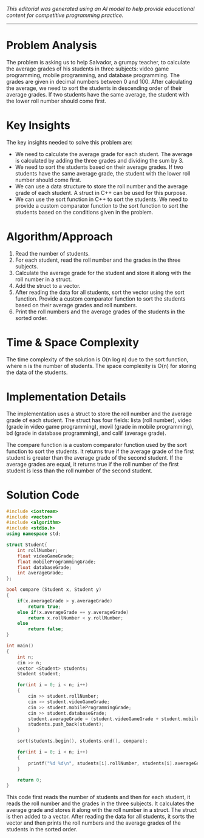 *This editorial was generated using an AI model to help provide educational content for competitive programming practice.*

---

# Problem Analysis

The problem is asking us to help Salvador, a grumpy teacher, to calculate the average grades of his students in three subjects: video game programming, mobile programming, and database programming. The grades are given in decimal numbers between 0 and 100. After calculating the average, we need to sort the students in descending order of their average grades. If two students have the same average, the student with the lower roll number should come first. 

# Key Insights

The key insights needed to solve this problem are:

- We need to calculate the average grade for each student. The average is calculated by adding the three grades and dividing the sum by 3.
- We need to sort the students based on their average grades. If two students have the same average grade, the student with the lower roll number should come first.
- We can use a data structure to store the roll number and the average grade of each student. A struct in C++ can be used for this purpose.
- We can use the sort function in C++ to sort the students. We need to provide a custom comparator function to the sort function to sort the students based on the conditions given in the problem.

# Algorithm/Approach

1. Read the number of students.
2. For each student, read the roll number and the grades in the three subjects.
3. Calculate the average grade for the student and store it along with the roll number in a struct.
4. Add the struct to a vector.
5. After reading the data for all students, sort the vector using the sort function. Provide a custom comparator function to sort the students based on their average grades and roll numbers.
6. Print the roll numbers and the average grades of the students in the sorted order.

# Time & Space Complexity

The time complexity of the solution is O(n log n) due to the sort function, where n is the number of students. The space complexity is O(n) for storing the data of the students.

# Implementation Details

The implementation uses a struct to store the roll number and the average grade of each student. The struct has four fields: lista (roll number), video (grade in video game programming), movil (grade in mobile programming), bd (grade in database programming), and calif (average grade). 

The compare function is a custom comparator function used by the sort function to sort the students. It returns true if the average grade of the first student is greater than the average grade of the second student. If the average grades are equal, it returns true if the roll number of the first student is less than the roll number of the second student.

# Solution Code

```cpp
#include <iostream>
#include <vector>
#include <algorithm>
#include <stdio.h>
using namespace std;

struct Student{
    int rollNumber;
    float videoGameGrade;
    float mobileProgrammingGrade;
    float databaseGrade;
    int averageGrade;
};

bool compare (Student x, Student y)
{
    if(x.averageGrade > y.averageGrade)
        return true;
    else if(x.averageGrade == y.averageGrade)
        return x.rollNumber < y.rollNumber;
    else
        return false;
}

int main()
{
    int n;
    cin >> n;
    vector <Student> students;
    Student student;

    for(int i = 0; i < n; i++)
    {
        cin >> student.rollNumber;
        cin >> student.videoGameGrade;
        cin >> student.mobileProgrammingGrade;
        cin >> student.databaseGrade;
        student.averageGrade = (student.videoGameGrade + student.mobileProgrammingGrade + student.databaseGrade) / 3;
        students.push_back(student);
    }

    sort(students.begin(), students.end(), compare);

    for(int i = 0; i < n; i++)
    {
        printf("%d %d\n", students[i].rollNumber, students[i].averageGrade);
    }

    return 0;
}
```
This code first reads the number of students and then for each student, it reads the roll number and the grades in the three subjects. It calculates the average grade and stores it along with the roll number in a struct. The struct is then added to a vector. After reading the data for all students, it sorts the vector and then prints the roll numbers and the average grades of the students in the sorted order.